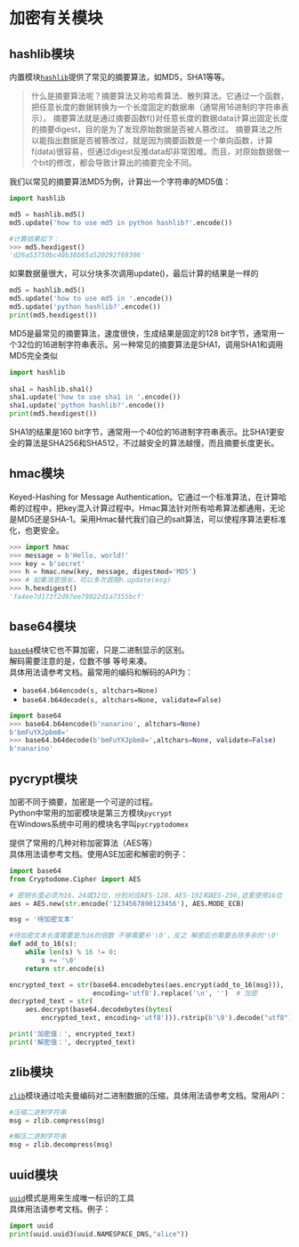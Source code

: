 # 加密有关模块

## hashlib模块

内置模块[`hashlib`](https://docs.python.org/zh-cn/3/library/hashlib.html)提供了常见的摘要算法，如MD5，SHA1等等。

> 什么是摘要算法呢？摘要算法又称哈希算法、散列算法。它通过一个函数，把任意长度的数据转换为一个长度固定的数据串（通常用16进制的字符串表示）。
> 摘要算法就是通过摘要函数f()对任意长度的数据data计算出固定长度的摘要digest，目的是为了发现原始数据是否被人篡改过。
> 摘要算法之所以能指出数据是否被篡改过，就是因为摘要函数是一个单向函数，计算f(data)很容易，但通过digest反推data却非常困难。而且，对原始数据做一个bit的修改，都会导致计算出的摘要完全不同。

我们以常见的摘要算法MD5为例，计算出一个字符串的MD5值：

```python
import hashlib

md5 = hashlib.md5()
md5.update('how to use md5 in python hashlib?'.encode())

#计算结果如下：
>>> md5.hexdigest()
'd26a53750bc40b38b65a520292f69306'
```

如果数据量很大，可以分块多次调用update()，最后计算的结果是一样的

```python
md5 = hashlib.md5()
md5.update('how to use md5 in '.encode())
md5.update('python hashlib?'.encode())
print(md5.hexdigest())
```

MD5是最常见的摘要算法，速度很快，生成结果是固定的128 bit字节，通常用一个32位的16进制字符串表示。另一种常见的摘要算法是SHA1，调用SHA1和调用MD5完全类似

```python
import hashlib
 
sha1 = hashlib.sha1()
sha1.update('how to use sha1 in '.encode())
sha1.update('python hashlib?'.encode())
print(md5.hexdigest())
```

SHA1的结果是160 bit字节，通常用一个40位的16进制字符串表示。比SHA1更安全的算法是SHA256和SHA512，不过越安全的算法越慢，而且摘要长度更长。 



## hmac模块

Keyed-Hashing for Message Authentication。它通过一个标准算法，在计算哈希的过程中，把key混入计算过程中。Hmac算法针对所有哈希算法都通用，无论是MD5还是SHA-1。采用Hmac替代我们自己的salt算法，可以使程序算法更标准化，也更安全。

```python
>>> import hmac
>>> message = b'Hello, world!'
>>> key = b'secret'
>>> h = hmac.new(key, message, digestmod='MD5')
>>> # 如果消息很长，可以多次调用h.update(msg)
>>> h.hexdigest()
'fa4ee7d173f2d97ee79022d1a7355bcf'
```



## base64模块

[`base64`](https://docs.python.org/zh-cn/3/library/base64.html)模块它也不算加密，只是二进制显示的区别。    
解码需要注意的是，位数不够 等号来凑。    
具体用法请参考文档。最常用的编码和解码的API为：

- `base64.b64encode(s, altchars=None)`
- `base64.b64decode(s, altchars=None, validate=False)`

```python
import base64
>>> base64.b64encode(b'nanarino', altchars=None)
b'bmFuYXJpbm8='
>>> base64.b64decode(b'bmFuYXJpbm8=',altchars=None, validate=False)
b'nanarino'
```



## pycrypt模块

加密不同于摘要，加密是一个可逆的过程。    
Python中常用的加密模块是第三方模块`pycrypt`    
在Windows系统中可用的模块名字叫`pycryptodomex`

提供了常用的几种对称加密算法（AES等）    
具体用法请参考文档。使用ASE加密和解密的例子：

```python
import base64
from Cryptodome.Cipher import AES

# 密钥长度必须为16、24或32位，分别对应AES-128、AES-192和AES-256,这里使用16位
aes = AES.new(str.encode('1234567890123456'), AES.MODE_ECB)

msg = '待加密文本'

#待加密文本长度需要是为16的倍数 不够需要补'\0'，反之 解密后也需要去除多余的'\0'
def add_to_16(s):
    while len(s) % 16 != 0:
        s += '\0'
    return str.encode(s)

encrypted_text = str(base64.encodebytes(aes.encrypt(add_to_16(msg))),
                     encoding='utf8').replace('\n', '')  # 加密
decrypted_text = str(
    aes.decrypt(base64.decodebytes(bytes(
        encrypted_text, encoding='utf8'))).rstrip(b'\0').decode("utf8"))  # 解密

print('加密值：', encrypted_text)
print('解密值：', decrypted_text)
```



## zlib模块

[`zlib`](https://docs.python.org/zh-cn/3/library/zlib.html)模块通过哈夫曼编码对二进制数据的压缩，具体用法请参考文档。常用API：

```python
#压缩二进制字符串
msg = zlib.compress(msg)

#解压二进制字符串
msg = zlib.decompress(msg)
```



## uuid模块

[`uuid`](https://docs.python.org/zh-cn/3/library/uuid.html)模式是用来生成唯一标识的工具    
具体用法请参考文档。例子：

```python
import uuid
print(uuid.uuid3(uuid.NAMESPACE_DNS,"alice"))
```

